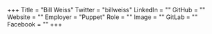 +++
Title = "Bill Weiss"
Twitter = "billweiss"
LinkedIn = ""
GitHub = ""
Website = ""
Employer = "Puppet"
Role = ""
Image = ""
GitLab = ""
Facebook = ""
+++
